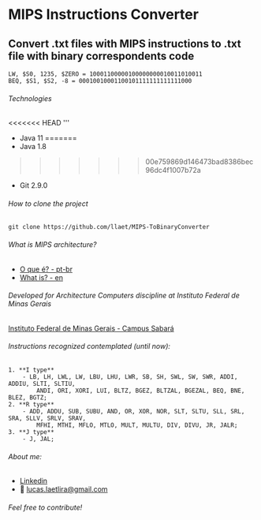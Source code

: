# MIPS Instructions Converter

## Convert .txt files with MIPS instructions to .txt file with binary correspondents code

	LW, $S0, 1235, $ZERO = 10001100000100000000010011010011
	BEQ, $S1, $S2, -8 = 00010010001100101111111111111000

###### Technologies
<<<<<<< HEAD
'''
 - Java 11
=======
 - Java 1.8
>>>>>>> 00e759869d146473bad8386bec96dc4f1007b72a
 - Git 2.9.0
 
###### How to clone the project
	git clone https://github.com/llaet/MIPS-ToBinaryConverter
	
###### What is MIPS architecture?
 - [O que é? - pt-br](https://www.embarcados.com.br/arquitetura-de-conjunto-de-instrucoes-mips/)
 - [What is? - en](https://www.mips.com/products/architectures/)

###### Developed for Architecture Computers discipline at Instituto Federal de Minas Gerais
[Instituto Federal de Minas Gerais - Campus Sabará](https://www.ifmg.edu.br/sabara)

###### Instructions recognized contemplated (until now):
	1. **I type**
		- LB, LH, LWL, LW, LBU, LHU, LWR, SB, SH, SWL, SW, SWR, ADDI, ADDIU, SLTI, SLTIU, 
		 	ANDI, ORI, XORI, LUI, BLTZ, BGEZ, BLTZAL, BGEZAL, BEQ, BNE, BLEZ, BGTZ;
	2. **R type**
		- ADD, ADDU, SUB, SUBU, AND, OR, XOR, NOR, SLT, SLTU, SLL, SRL, SRA, SLLV, SRLV, SRAV, 
			MFHI, MTHI, MFLO, MTLO, MULT, MULTU, DIV, DIVU, JR, JALR;
	3. **J type**
		- J, JAL;

###### About me:
  - [Linkedin](https://www.linkedin.com/in/lucas-laet-b47452187/)
  - :e-mail: lucas.laetlira@gmail.com

###### Feel free to contribute!

